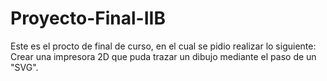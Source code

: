 # Proyecto-Final-IIB
Este es el procto de final de curso, en el cual se pidio realizar lo siguiente: Crear una impresora 2D que puda trazar un dibujo mediante el paso de un "SVG".

